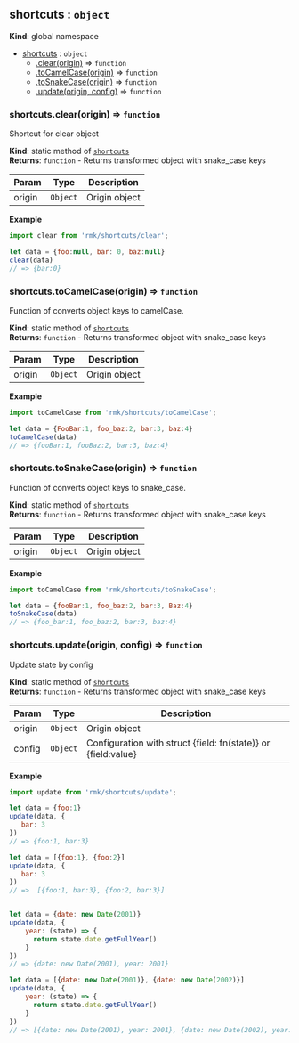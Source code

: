 <a name="shortcuts"></a>

## shortcuts : <code>object</code>
**Kind**: global namespace  

* [shortcuts](#shortcuts) : <code>object</code>
    * [.clear(origin)](#shortcuts.clear) ⇒ <code>function</code>
    * [.toCamelCase(origin)](#shortcuts.toCamelCase) ⇒ <code>function</code>
    * [.toSnakeCase(origin)](#shortcuts.toSnakeCase) ⇒ <code>function</code>
    * [.update(origin, config)](#shortcuts.update) ⇒ <code>function</code>

<a name="shortcuts.clear"></a>

### shortcuts.clear(origin) ⇒ <code>function</code>
Shortcut for clear object

**Kind**: static method of <code>[shortcuts](#shortcuts)</code>  
**Returns**: <code>function</code> - Returns transformed object with snake_case keys  

| Param | Type | Description |
| --- | --- | --- |
| origin | <code>Object</code> | Origin object |

**Example**  
```js
import clear from 'rmk/shortcuts/clear';

let data = {foo:null, bar: 0, baz:null}
clear(data)
// => {bar:0}
```
<a name="shortcuts.toCamelCase"></a>

### shortcuts.toCamelCase(origin) ⇒ <code>function</code>
Function of converts object keys to camelCase.

**Kind**: static method of <code>[shortcuts](#shortcuts)</code>  
**Returns**: <code>function</code> - Returns transformed object with snake_case keys  

| Param | Type | Description |
| --- | --- | --- |
| origin | <code>Object</code> | Origin object |

**Example**  
```js
import toCamelCase from 'rmk/shortcuts/toCamelCase';

let data = {FooBar:1, foo_baz:2, bar:3, baz:4}
toCamelCase(data)
// => {fooBar:1, fooBaz:2, bar:3, baz:4}
```
<a name="shortcuts.toSnakeCase"></a>

### shortcuts.toSnakeCase(origin) ⇒ <code>function</code>
Function of converts object keys to snake_case.

**Kind**: static method of <code>[shortcuts](#shortcuts)</code>  
**Returns**: <code>function</code> - Returns transformed object with snake_case keys  

| Param | Type | Description |
| --- | --- | --- |
| origin | <code>Object</code> | Origin object |

**Example**  
```js
import toCamelCase from 'rmk/shortcuts/toSnakeCase';

let data = {fooBar:1, foo_baz:2, bar:3, Baz:4}
toSnakeCase(data)
// => {foo_bar:1, foo_baz:2, bar:3, baz:4}
```
<a name="shortcuts.update"></a>

### shortcuts.update(origin, config) ⇒ <code>function</code>
Update state by config

**Kind**: static method of <code>[shortcuts](#shortcuts)</code>  
**Returns**: <code>function</code> - Returns transformed object with snake_case keys  

| Param | Type | Description |
| --- | --- | --- |
| origin | <code>Object</code> | Origin object |
| config | <code>Object</code> | Configuration with struct {field: fn(state)} or {field:value} |

**Example**  
```js
import update from 'rmk/shortcuts/update';

let data = {foo:1}
update(data, {
   bar: 3
})
// => {foo:1, bar:3}

let data = [{foo:1}, {foo:2}]
update(data, {
   bar: 3
})
// =>  [{foo:1, bar:3}, {foo:2, bar:3}]


let data = {date: new Date(2001)}
update(data, {
    year: (state) => {
      return state.date.getFullYear()
    }
})
// => {date: new Date(2001), year: 2001}

let data = [{date: new Date(2001)}, {date: new Date(2002)}]
update(data, {
    year: (state) => {
      return state.date.getFullYear()
    }
})
// => [{date: new Date(2001), year: 2001}, {date: new Date(2002), year: 2002}]
```
